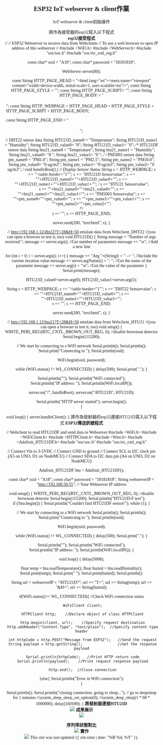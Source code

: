 ## ESP32 IoT webserver & client作業
IoT webserver & client初始操作<br>

將作為接受器的esp32寫入以下程式<br>
**esp32接受程式**<br>
//
// ESP32 Webserver to receive data from Webclients
// To use a web browser to open IP address of this webserver 
//
#include <WiFi.h> 
#include <WebServer.h>
#include "soc/soc.h"
#include "soc/rtc_cntl_reg.h"

const char* ssid     = "A18";
const char* password = "18181818";

WebServer server(80);

const String HTTP_PAGE_HEAD  = "<!DOCTYPE html><html lang=\"en\"><head><meta name=\"viewport\" content=\"width=device-width, initial-scale=1, user-scalable=no\"/><title>{v}</title>";
const String HTTP_PAGE_STYLE = "<style>.c{text-align: center;} div,input{padding:5px;font-size:1em;}  input{width:90%;}  body{text-align: center;font-family:verdana;} button{border:0;border-radius:0.6rem;background-color:#1fb3ec;color:#fdd;line-height:2.4rem;font-size:1.2rem;width:100%;} .q{float: right;width: 64px;text-align: right;} .button2 {background-color: #008CBA;} .button3 {background-color: #f44336;} .button4 {background-color: #e7e7e7; color: black;} .button5 {background-color: #555555;} .button6 {background-color: #4CAF50;} </style>";
const String HTTP_PAGE_SCRIPT= "<script>function c(l){document.getElementById('s').value=l.innerText||l.textContent;document.getElementById('p').focus();}</script>";
const String HTTP_PAGE_BODY  = "</head><body><div style='text-align:left;display:inline-block;min-width:260px;'>";
const String HTTP_WEBPAGE = HTTP_PAGE_HEAD + HTTP_PAGE_STYLE + HTTP_PAGE_SCRIPT + HTTP_PAGE_BODY;

const String HTTP_PAGE_END = "</div></body></html>";

// DHT22 sensor data
String HTU21D_name0 = "Temperature";
String HTU21D_name1 = "Humidity";
String HTU21D_value0= "0";
String HTU21D_value1= "0";
/* HTU21DF sensor data
String htu21_name0 = "Temperature";
String htu21_name1 = "Humidity";
String htu21_value0= "0 ";
String htu21_value1= "0 ";
*/
/* PM5003 sensor data
String pm_name0 = "PM1.0";
String pm_name1 = "PM2.5";
String pm_name2 = "PM10.0";
String pm_value0= "0 ug/m3";
String pm_value1= "0 ug/m3";
String pm_value2= "0 ug/m3";
*/
void handleRoot() {
  // Display Sensor Status
  String s  = HTTP_WEBPAGE;
         s += "<table border=\"1\"";
         s += "<tr><th align='center'>HTU21D Sensor</th><th align='cener'>value</th></tr>";
         s += "<tr><td align='center'>"+HTU21D_name0+"</td><td align='center'>"+HTU21D_value0+"</td></tr>";
         s += "<tr><td align='center'>"+HTU21D_name1+"</td><td align='center'>"+HTU21D_value1+"</td></tr>";
         /*
         s += "<tr><th align='center'>HTU21 Sensor</th><th align='cener'>value</th></tr>";       
         s += "<tr><td align='center'>"+htu21_name0+"</td><td align='center'>"+htu21_value0+"</td></tr>";
         s += "<tr><td align='center'>"+htu21_name1+"</td><td align='center'>"+htu21_value1+"</td></tr>";
         s += "<tr><th align='center'>PM5003 Sensor</th><th align='cener'>value</th></tr>";
         s += "<tr><td align='center'>"+pm_name0+"</td><td align='center'>"+pm_value0+"</td></tr>";
         s += "<tr><td align='center'>"+pm_name1+"</td><td align='center'>"+pm_value1+"</td></tr>";
         s += "<tr><td align='center'>"+pm_name2+"</td><td align='center'>"+pm_value2+"</td></tr>";   
         */            
         s += "</tr></table>";
         s += HTTP_PAGE_END;
         
  server.send(200, "text/html", s);
}

// http://192.168.1.12/dht22?T=28&H=50 emulate data from Webclient_DHT22
//(you can open a browser to test it, too)
void HTU21D() {
  String message = "Number of args received:";
  message += server.args();                   //Get number of parameters
  message += "\n";                            //Add a new line

  for (int i = 0; i < server.args(); i++) {
    message += "Arg "+(String)i + " –> "; //Include the current iteration value
    message += server.argName(i) + ": ";      //Get the name of the parameter
    message += server.arg(i) + "\n";          //Get the value of the parameter
  }
  Serial.print(message);

  HTU21D_value0=server.arg(0);
  HTU21D_value1=server.arg(1);
  
  String s  = HTTP_WEBPAGE;
         s += "<table border=\"1\"";
         s += "<tr><th align='center'>DHT22 Sensor</th><th align='cener'>value</th></tr>";
         s += "<tr><td align='center'>"+HTU21D_name0+"</td><td align='center'>"+HTU21D_value0+"</td></tr>";
         s += "<tr><td align='center'>"+HTU21D_name1+"</td><td align='center'>"+HTU21D_value1+"</td></tr>";         
         s += "</tr></table>";
         s += HTTP_PAGE_END; 
   
  server.send(200, "text/html", s);
}

// http://192.168.1.12/htu21?T=28&H=50 emulate data from Webclient_HTU21
//(you can open a browser to test it, too)
void setup() {
  WRITE_PERI_REG(RTC_CNTL_BROWN_OUT_REG, 0); //disable brownout detector
  Serial.begin(115200);
  
  // We start by connecting to a WiFi network
  Serial.println();
  Serial.println();
  Serial.print("Connecting to ");
  Serial.println(ssid);
  
  WiFi.begin(ssid, password);
  
  while (WiFi.status() != WL_CONNECTED) {
    delay(500);
    Serial.print(".");
  }

  Serial.println("");
  Serial.println("WiFi connected");  
  Serial.println("IP address: ");
  Serial.println(WiFi.localIP());

  server.on("/", handleRoot);
  server.on("/HTU21D", HTU21D);

  Serial.println("HTTP server started");
  server.begin();  
}

void loop() {
  server.handleClient();
}
將作為發射器的esp32連接HTU21D寫入以下程式
**ESP32傳送訊號程式**<br>

// Webclient to read HTU21DF and send data to Webserver
#include <WiFi.h>
#include <WiFiClient.h>
#include <HTTPClient.h>
#include <Wire.h>
#include <Adafruit_HTU21DF.h>
#include "soc/soc.h"
#include "soc/rtc_cntl_reg.h"

// Connect Vin to 3-5VDC
// Connect GND to ground
// Connect SCL to I2C clock pin (A5 on UNO, D1 on NodeMCU)
// Connect SDA to I2C data pin (A4 on UNO, D2 on NodeMCU)

Adafruit_HTU21DF htu = Adafruit_HTU21DF();

const char* ssid     = "A18";
const char* password = "18181818";
String      webserverIP = "http://192.168.50.55"; // Your Webserver IP address

void setup() {
  WRITE_PERI_REG(RTC_CNTL_BROWN_OUT_REG, 0); //disable brownout detector
  Serial.begin(115200);
  Serial.println("HTU21D-F test");  
  if (!htu.begin()) {
    Serial.println("Couldn't find HTU21DF sensor!");
    while (1);
  }
  
  // We start by connecting to a WiFi network
  Serial.println();
  Serial.println();
  Serial.print("Connecting to ");
  Serial.println(ssid);
  
  WiFi.begin(ssid, password);
  
  while (WiFi.status() != WL_CONNECTED) {
    delay(500);
    Serial.print(".");
  }

  Serial.println("");
  Serial.println("WiFi connected");  
  Serial.println("IP address: ");
  Serial.println(WiFi.localIP());
}

void loop() {
  delay(5000);

  float temp  = htu.readTemperature();
  float humid = htu.readHumidity();
  Serial.print(temp);
  Serial.print(" ");
  Serial.print(humid);
  Serial.println();
  
  String url = webserverIP + "/HTU21D?";
  url += "T=";
  url += String(temp);
  url += "&H=";
  url += String(humid);
  
  if(WiFi.status()== WL_CONNECTED){   //Check WiFi connection status

     WiFiClient client;

     HTTPClient http;    //Declare object of class HTTPClient
 
     http.begin(client, url);    //Specify request destination
     http.addHeader("Content-Type", "text/plain");  //Specify content-type header
 
     int httpCode = http.POST("Message from ESP32");   //Send the request
     String payload = http.getString();                //Get the response payload
 
     Serial.println(httpCode);   //Print HTTP return code
     Serial.println(payload);    //Print request response payload

     http.end();  //Close connection
 
   }else{
      Serial.println("Error in WiFi connection");   
   }
  
  Serial.println();
  Serial.println("closing connection. going to sleep...");
  // go to deepsleep for 1 minutes
  //system_deep_sleep_set_option(0);
  //system_deep_sleep(1 * 60 * 1000000);
  delay(1*60*100);
}
**將發射器連接HTU21D**<br>
![](https://github.com/kaoethan/MCU-project/blob/ae5f1a502bdcec01aaf03e9ce05f79128da69e61/images/HTU21D-with-ESP32-connection-diagram.jpg)
**成果展示**<br>
![](https://github.com/kaoethan/MCU-project/blob/main/images/abcd.PNG?raw=true)

**序列埠狀態對比**<br>
![](https://github.com/kaoethan/MCU-project/blob/main/images/messageImage_1683434302567.jpg?raw=true)
**實作**<br>
![](https://github.com/kaoethan/MCU-project/blob/main/images/S__9175049.jpg?raw=true)
This site was last updated {{ site.time | date: "%B %d, %Y" }}.
